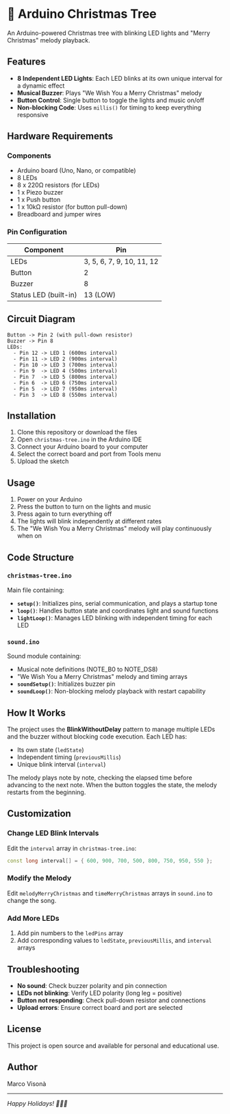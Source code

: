 # 🎄 Arduino Christmas Tree

An Arduino-powered Christmas tree with blinking LED lights and "Merry Christmas" melody playback.

## Features

- **8 Independent LED Lights**: Each LED blinks at its own unique interval for a dynamic effect
- **Musical Buzzer**: Plays "We Wish You a Merry Christmas" melody
- **Button Control**: Single button to toggle the lights and music on/off
- **Non-blocking Code**: Uses `millis()` for timing to keep everything responsive

## Hardware Requirements

### Components
- Arduino board (Uno, Nano, or compatible)
- 8 LEDs
- 8 x 220Ω resistors (for LEDs)
- 1 x Piezo buzzer
- 1 x Push button
- 1 x 10kΩ resistor (for button pull-down)
- Breadboard and jumper wires

### Pin Configuration

| Component | Pin |
|-----------|-----|
| LEDs | 3, 5, 6, 7, 9, 10, 11, 12 |
| Button | 2 |
| Buzzer | 8 |
| Status LED (built-in) | 13 (LOW) |

## Circuit Diagram

```
Button -> Pin 2 (with pull-down resistor)
Buzzer -> Pin 8
LEDs:
  - Pin 12 -> LED 1 (600ms interval)
  - Pin 11 -> LED 2 (900ms interval)
  - Pin 10 -> LED 3 (700ms interval)
  - Pin 9  -> LED 4 (500ms interval)
  - Pin 7  -> LED 5 (800ms interval)
  - Pin 6  -> LED 6 (750ms interval)
  - Pin 5  -> LED 7 (950ms interval)
  - Pin 3  -> LED 8 (550ms interval)
```

## Installation

1. Clone this repository or download the files
2. Open `christmas-tree.ino` in the Arduino IDE
3. Connect your Arduino board to your computer
4. Select the correct board and port from Tools menu
5. Upload the sketch

## Usage

1. Power on your Arduino
2. Press the button to turn on the lights and music
3. Press again to turn everything off
4. The lights will blink independently at different rates
5. The "We Wish You a Merry Christmas" melody will play continuously when on

## Code Structure

### `christmas-tree.ino`
Main file containing:
- **`setup()`**: Initializes pins, serial communication, and plays a startup tone
- **`loop()`**: Handles button state and coordinates light and sound functions
- **`lightLoop()`**: Manages LED blinking with independent timing for each LED

### `sound.ino`
Sound module containing:
- Musical note definitions (NOTE_B0 to NOTE_DS8)
- "We Wish You a Merry Christmas" melody and timing arrays
- **`soundSetup()`**: Initializes buzzer pin
- **`soundLoop()`**: Non-blocking melody playback with restart capability

## How It Works

The project uses the **BlinkWithoutDelay** pattern to manage multiple LEDs and the buzzer without blocking code execution. Each LED has:
- Its own state (`ledState`)
- Independent timing (`previousMillis`)
- Unique blink interval (`interval`)

The melody plays note by note, checking the elapsed time before advancing to the next note. When the button toggles the state, the melody restarts from the beginning.

## Customization

### Change LED Blink Intervals
Edit the `interval` array in `christmas-tree.ino`:
```cpp
const long interval[] = { 600, 900, 700, 500, 800, 750, 950, 550 };
```

### Modify the Melody
Edit `melodyMerryChristmas` and `timeMerryChristmas` arrays in `sound.ino` to change the song.

### Add More LEDs
1. Add pin numbers to the `ledPins` array
2. Add corresponding values to `ledState`, `previousMillis`, and `interval` arrays

## Troubleshooting

- **No sound**: Check buzzer polarity and pin connection
- **LEDs not blinking**: Verify LED polarity (long leg = positive)
- **Button not responding**: Check pull-down resistor and connections
- **Upload errors**: Ensure correct board and port are selected

## License

This project is open source and available for personal and educational use.

## Author

Marco Visonà

---

*Happy Holidays! 🎅🎁✨*
